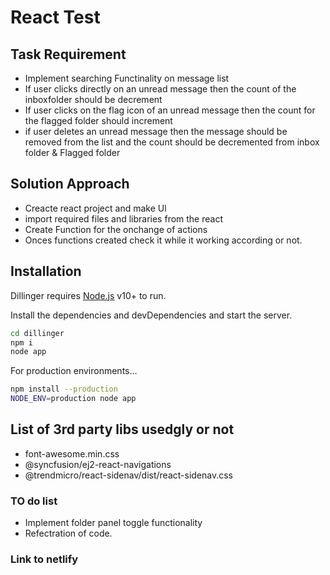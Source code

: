 # React Test


## Task Requirement

- Implement searching Functinality on message list
- If user clicks directly on an unread message then the count of the inboxfolder should be decrement
- If user clicks on the flag icon of an unread message then the count for the flagged folder should increment
- if user deletes an unread message then the message should be removed from the list and the count should be decremented from inbox folder & Flagged folder
## Solution Approach
- Creacte react project and make Ul
- import required files and libraries from the react
- Create Function for the onchange of actions
- Onces functions created check it while it working according or not.
## Installation

Dillinger requires [Node.js](https://nodejs.org/) v10+ to run.

Install the dependencies and devDependencies and start the server.

```sh
cd dillinger
npm i
node app
```

For production environments...

```sh
npm install --production
NODE_ENV=production node app
```

## List of 3rd party libs usedgly or not
- font-awesome.min.css
- @syncfusion/ej2-react-navigations
- @trendmicro/react-sidenav/dist/react-sidenav.css
### TO do list
- Implement folder panel toggle functionality
- Refectration of code.
### Link to netlify 